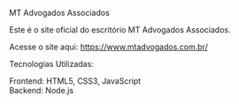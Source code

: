 MT Advogados Associados


Este é o site oficial do escritório MT Advogados Associados.

Acesse o site aqui: https://www.mtadvogados.com.br/

Tecnologias Utilizadas:

Frontend: HTML5, CSS3, JavaScript  
Backend: Node.js
